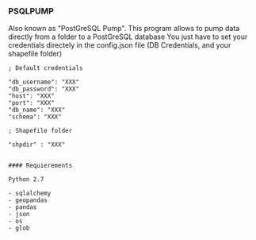### PSQLPUMP
Also known as "PostGreSQL Pump".
This program allows to pump data directly from a folder to a PostGreSQL database
You just have to set your credentials directely in the config.json file (DB Credentials, and your shapefile folder)

```
; Default credentials

"db_username": "XXX"
"db_password": "XXX"
"host": "XXX"
"port": "XXX"
"db_name": "XXX"
"schema": "XXX"

; Shapefile folder

"shpdir" : "XXX"


#### Requierements 

Python 2.7

- sqlalchemy 
- geopandas 
- pandas 
- json
- os
- glob
